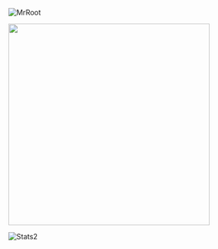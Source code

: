 <p> <img src="https://komarev.com/ghpvc/?username=imrroot&label=Profile%20views&color=0e75b6&style=flat" alt="MrRoot" /> </p>

<img src="https://github-readme-stats.vercel.app/api?username=imrroot&show_icons=true&theme=jolly&layout=compact" width="400">
<p> <img alt="Stats2" src="https://github-readme-streak-stats.herokuapp.com/?user=imrroot&theme=jolly" /> </p>
